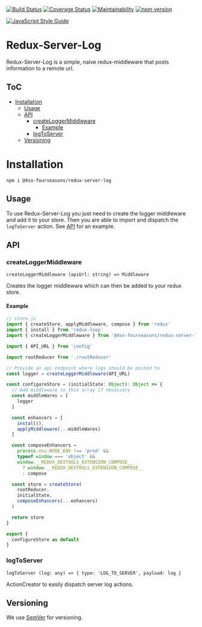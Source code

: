 [![Build Status](https://travis-ci.org/4so-fourseasons/redux-server-log.svg?branch=add-ci)](https://travis-ci.org/4so-fourseasons/redux-server-log)
[![Coverage Status](https://coveralls.io/repos/github/4so-fourseasons/redux-server-log/badge.svg?branch=dev)](https://coveralls.io/github/4so-fourseasons/redux-server-log?branch=dev)
[![Maintainability](https://api.codeclimate.com/v1/badges/b526510cf8f9923c965a/maintainability)](https://codeclimate.com/github/4so-fourseasons/redux-server-log/maintainability)
[![npm version](https://badge.fury.io/js/%404so-fourseasons%2Fredux-server-log.svg)](https://badge.fury.io/js/%404so-fourseasons%2Fredux-server-log)

[![JavaScript Style Guide](https://cdn.rawgit.com/standard/standard/master/badge.svg)](https://github.com/standard/standard)


# Redux-Server-Log

Redux-Server-Log is a simple, naive redux-middleware that posts information to a remote url.


## ToC

<!-- vim-markdown-toc GFM -->

* [Installation](#installation)
    * [Usage](#usage)
    * [API](#api)
        * [createLoggerMiddleware](#createloggermiddleware)
            * [Example](#example)
        * [logToServer](#logtoserver)
    * [Versioning](#versioning)

<!-- vim-markdown-toc -->


# Installation

`npm i @4so-fourseasons/redux-server-log`

## Usage

To use Redux-Server-Log you just need to create the logger middleware and add
it to your store. Then you are able to import and dispatch the `logToServer` action.
See [API](#api) for an example.


## API

### createLoggerMiddleware

`createLoggerMiddleware (apiUrl: string) => Middleware`

Creates the logger middleware which can then be added to your redux store.


#### Example

```js
// store.js
import { createStore, applyMiddleware, compose } from 'redux'
import { install } from 'redux-loop'
import { createLoggerMiddleware } from '@4so-fourseasons/redux-server-log'

import { API_URL } from 'config'

import rootReducer from './rootReducer'

// Provide an api endpoint where logs should be posted to
const logger = createLoggerMiddleware(API_URL)

const configureStore = (initialState: Object): Object => {
  // Add middleware to this array if necessary
  const middleWares = [
    logger
  ]

  const enhancers = [
    install(),
    applyMiddleware(...middleWares)
  ]

  const composeEnhancers =
    process.env.NODE_ENV !== 'prod' &&
    typeof window === 'object' &&
    window.__REDUX_DEVTOOLS_EXTENSION_COMPOSE__
      ? window.__REDUX_DEVTOOLS_EXTENSION_COMPOSE__
      : compose

  const store = createStore(
    rootReducer,
    initialState,
    composeEnhancers(...enhancers)
  )

  return store
}

export {
  configureStore as default
}

```


### logToServer

`logToServer (log: any) => { type: 'LOG_TO_SERVER', payload: log }`

ActionCreator to easily dispatch server log actions.


## Versioning

We use [SemVer](http://semver.org/) for versioning.
